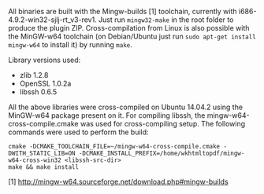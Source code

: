 All binaries are built with the Mingw-builds [1] toolchain, currently with
i686-4.9.2-win32-sjlj-rt_v3-rev1. Just run `mingw32-make` in the root
folder to produce the plugin ZIP. Cross-compilation from Linux is also
possible with the MinGW-w64 toolchain (on Debian/Ubuntu just run
`sudo apt-get install mingw-w64` to install it) by running `make`.

Library versions used:
 * zlib 1.2.8
 * OpenSSL 1.0.2a
 * libssh 0.6.5

All the above libraries were cross-compiled on Ubuntu 14.04.2 using
the MinGW-w64 package present on it. For compiling libssh, the
mingw-w64-cross-compile.cmake was used for cross-compiling setup.
The following commands were used to perform the build:

    cmake -DCMAKE_TOOLCHAIN_FILE=~/mingw-w64-cross-compile.cmake -DWITH_STATIC_LIB=ON -DCMAKE_INSTALL_PREFIX=/home/wkhtmltopdf/mingw-w64-cross-win32 <libssh-src-dir>
    make && make install

[1] http://mingw-w64.sourceforge.net/download.php#mingw-builds
